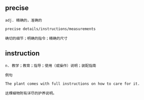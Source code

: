 ## precise
```
adj. 精确的，准确的

precise details/instructions/measurements

确切的细节；明确的指令；精确的尺寸
```
## instruction
```
n. 教学；教育；指导；使用（或操作）说明；装配指南

例句

The plant comes with full instructions on how to care for it.

这棵植物附有详尽的护养说明。
```